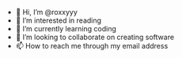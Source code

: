- 👋 Hi, I’m @roxxyyy
- 👀 I’m interested in reading
- 🌱 I’m currently learning coding
- 💞️ I’m looking to collaborate on creating software
- 📫 How to reach me through my email address

<!---
roxxyyy/roxxyyy is a ✨ special ✨ repository because its `README.md` (this file) appears on your GitHub profile.
You can click the Preview link to take a look at your changes.
--->
